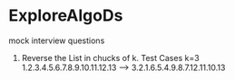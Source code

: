 ExploreAlgoDs
=============

mock interview questions
1. Reverse the List in chucks of k.
   Test Cases k=3  1.2.3.4.5.6.7.8.9.10.11.12.13 --> 3.2.1.6.5.4.9.8.7.12.11.10.13
